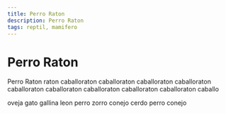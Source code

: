```yaml
---
title: Perro Raton
description: Perro Raton
tags: reptil, mamifero
---
```


# Perro Raton

Perro Raton raton caballoraton caballoraton caballoraton caballoraton caballoraton caballoraton caballoraton caballoraton caballoraton caballo

oveja gato gallina leon perro zorro conejo cerdo perro conejo